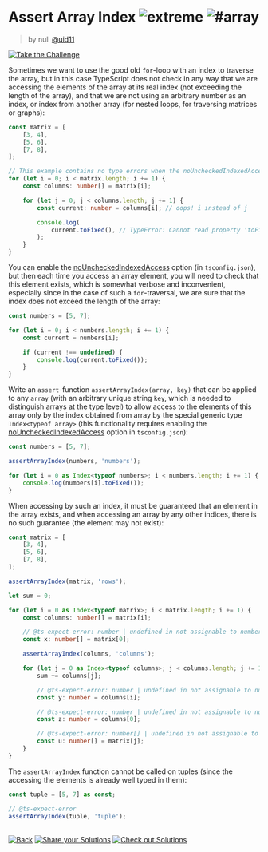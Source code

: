<!--info-header-start--><h1>Assert Array Index <img src="https://img.shields.io/badge/-extreme-b11b8d" alt="extreme"/> <img src="https://img.shields.io/badge/-%23array-999" alt="#array"/></h1><blockquote><p>by null <a href="https://github.com/uid11" target="_blank">@uid11</a></p></blockquote><p><a href="https://tsch.js.org/925/play" target="_blank"><img src="https://img.shields.io/badge/-Take%20the%20Challenge-3178c6?logo=typescript&logoColor=white" alt="Take the Challenge"/></a> </p><!--info-header-end-->

Sometimes we want to use the good old `for`-loop with an index to traverse the array, but in this case TypeScript does not check in any way that we are accessing the elements of the array at its real index (not exceeding the length of the array), and that we are not using an arbitrary number as an index, or index from another array (for nested loops, for traversing matrices or graphs):
```ts
const matrix = [
    [3, 4],
    [5, 6],
    [7, 8],
];

// This example contains no type errors when the noUncheckedIndexedAccess option is off.
for (let i = 0; i < matrix.length; i += 1) {
    const columns: number[] = matrix[i];

    for (let j = 0; j < columns.length; j += 1) {
        const current: number = columns[i]; // oops! i instead of j

        console.log(
            current.toFixed(), // TypeError: Cannot read property 'toFixed' of undefined
        );
    }
}
```

You can enable the [noUncheckedIndexedAccess](https://www.typescriptlang.org/tsconfig#noUncheckedIndexedAccess) option (in `tsconfig.json`), but then each time you access an array element, you will need to check that this element exists, which is somewhat verbose and inconvenient, especially since in the case of such a `for`-traversal, we are sure that the index does not exceed the length of the array:
```ts
const numbers = [5, 7];

for (let i = 0; i < numbers.length; i += 1) {
    const current = numbers[i];

    if (current !== undefined) {
        console.log(current.toFixed());
    }
}
```

Write an `assert`-function `assertArrayIndex(array, key)` that can be applied to any `array` (with an arbitrary unique string `key`, which is needed to distinguish arrays at the type level) to allow access to the elements of this array only by the index obtained from array by the special generic type `Index<typeof array>` (this functionality requires enabling the [noUncheckedIndexedAccess](https://www.typescriptlang.org/tsconfig#noUncheckedIndexedAccess) option in `tsconfig.json`):
```ts
const numbers = [5, 7];

assertArrayIndex(numbers, 'numbers');

for (let i = 0 as Index<typeof numbers>; i < numbers.length; i += 1) {
    console.log(numbers[i].toFixed());
}
```

When accessing by such an index, it must be guaranteed that an element in the array exists, and when accessing an array by any other indices, there is no such guarantee (the element may not exist):
```ts
const matrix = [
    [3, 4],
    [5, 6],
    [7, 8],
];

assertArrayIndex(matrix, 'rows');

let sum = 0;

for (let i = 0 as Index<typeof matrix>; i < matrix.length; i += 1) {
    const columns: number[] = matrix[i];

    // @ts-expect-error: number | undefined in not assignable to number
    const x: number[] = matrix[0];

    assertArrayIndex(columns, 'columns');

    for (let j = 0 as Index<typeof columns>; j < columns.length; j += 1) {
        sum += columns[j];

        // @ts-expect-error: number | undefined in not assignable to number
        const y: number = columns[i];

        // @ts-expect-error: number | undefined in not assignable to number
        const z: number = columns[0];

        // @ts-expect-error: number[] | undefined in not assignable to number[]
        const u: number[] = matrix[j];
    }
}
```

The `assertArrayIndex` function cannot be called on tuples (since the accessing the elements is already well typed in them):
```ts
const tuple = [5, 7] as const;

// @ts-expect-error
assertArrayIndex(tuple, 'tuple');
```


<!--info-footer-start--><br><a href="../../README.md" target="_blank"><img src="https://img.shields.io/badge/-Back-grey" alt="Back"/></a> <a href="https://tsch.js.org/925/answer" target="_blank"><img src="https://img.shields.io/badge/-Share%20your%20Solutions-teal" alt="Share your Solutions"/></a> <a href="https://tsch.js.org/925/solutions" target="_blank"><img src="https://img.shields.io/badge/-Check%20out%20Solutions-de5a77?logo=awesome-lists&logoColor=white" alt="Check out Solutions"/></a> <!--info-footer-end-->